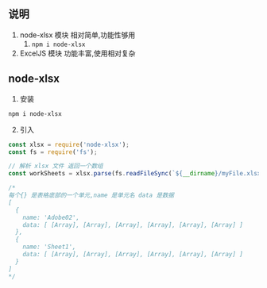 ## 说明

1. node-xlsx 模块 相对简单,功能性够用
   1. `npm i node-xlsx`
2. ExcelJS 模块 功能丰富,使用相对复杂







## node-xlsx

1. 安装

```shell
npm i node-xlsx
```



2. 引入

```js
const xlsx = require('node-xlsx');
const fs = require('fs');

// 解析 xlsx 文件 返回一个数组
const workSheets = xlsx.parse(fs.readFileSync(`${__dirname}/myFile.xlsx`));

/*
每个{} 是表格底部的一个单元,name 是单元名 data 是数据
[
  {
    name: 'Adobe02',
    data: [ [Array], [Array], [Array], [Array], [Array], [Array] ]
  },
  {
    name: 'Sheet1',
    data: [ [Array], [Array], [Array], [Array], [Array], [Array] ]
  }
]
*/
```

